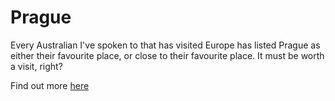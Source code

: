 # Prague

Every Australian I've spoken to that has visited Europe has listed Prague as either their favourite place, or close to their favourite place. It must be worth a visit, right?

Find out more [here](https://en.wikipedia.org/wiki/Prague)
